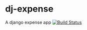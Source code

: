 # dj-expense
A django expense app [![Build Status](https://travis-ci.org/MadNTap/dj-expense.svg?branch=master)](https://travis-ci.org/MadNTap/dj-expense)
